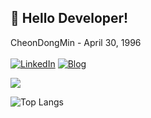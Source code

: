 ## 🐸 Hello Developer! 

<!--
Here are some ideas to get you started:

- 🔭 I’m currently working on ...
- 🌱 I’m currently learning ...
- 👯 I’m looking to collaborate on ...
- 🤔 I’m looking for help with ...
- 💬 Ask me about ...
- 📫 How to reach me: ...
- 😄 Pronouns: ...
- ⚡ Fun fact: ...
-->

CheonDongMin - April 30, 1996 <br><br>
[![LinkedIn](https://img.shields.io/badge/LinkedIn-%230077B5.svg?style=for-the-badge&logo=linkedin&logoColor=white)](https://www.linkedin.com/in/%EB%8F%99%EB%AF%BC-%EC%B2%9C-9967352a2/)
[![Blog](https://img.shields.io/badge/MyBlog-%23FF5722.svg?style=for-the-badge&logo=tistory&logoColor=white)](https://frogcodepond.tistory.com/)


<a href="https://hhpluscertificateofcompletion.oopy.io/">
  <img src="https://static.spartacodingclub.kr/hanghae99/plus/completion/badge_black.svg" />
</a>
</div>

![Top Langs](https://github-readme-stats.vercel.app/api/top-langs/?username=Cheondongmin&layout=compact&theme=dracula)
